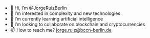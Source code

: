 - 👋 Hi, I’m @JorgeRuizBerlin
- 👀 I’m interested in complexity and new technologies
- 🌱 I’m currently learning artificial intelligence
- 💞️ I’m looking to collaborate on blockchain and cryptocurrencies
- 📫 How to reach me? jorge.ruiz@bccn-berlin.de

<!---
JorgeRuizBerlin/JorgeRuizBerlin is a ✨ special ✨ repository because its `README.md` (this file) appears on your GitHub profile.
You can click the Preview link to take a look at your changes.
--->
